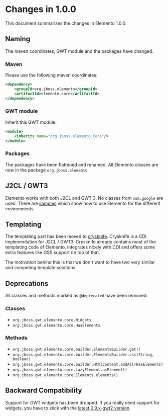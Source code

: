 # Changes in 1.0.0

This document summarizes the changes in Elemento 1.0.0.

## Naming

The maven coordinates, GWT module and the packages have changed.

### Maven

Please use the following maven coordinates:

```xml
<dependency>
    <groupId>org.jboss.elemento</groupId>
    <artifactId>elemento-core</artifactId>
</dependency>
```

### GWT module 

Inherit this GWT module:

```xml
<module>
    <inherits name="org.jboss.elemento.Core"/>
</module>
```

### Packages 

The packages have been flattened and renamed. All Elemento classes are now in the package `org.jboss.elemento`.

## J2CL / GWT3

Elemento works with both J2CL and GWT 3. No classes from `com.google` are used. There are [samples](samples) which show how to use Elemento for the different environments. 

## Templating

The templating part has been moved to [crysknife](https://github.com/treblereel/crysknife/). Crysknife is a CDI implementation for J2CL / GWT3. Crysknife already contains most of the templating code of Elemento, integrates nicely with CDI and offers some extra features like GSS support on top of that.

The motivation behind this is that we don't want to have two very similar and competing template solutions.

## Deprecations

All classes and methods marked as `@deprecated` have been removed:

### Classes

- `org.jboss.gwt.elemento.core.Widgets`
- `org.jboss.gwt.elemento.core.HasElements`

### Methods

- `org.jboss.gwt.elemento.core.builder.ElementsBuilder.get()`
- `org.jboss.gwt.elemento.core.builder.ElementsBuilder.css(String, boolean)`
- `org.jboss.gwt.elemento.core.builder.HtmlContent.addAll(HasElements)`
- `org.jboss.gwt.elemento.core.LazyElement.asElement()`
- `org.jboss.gwt.elemento.core.Elements.elements()`

## Backward Compatibility

Support for GWT widgets has been dropped. If you really need support for widgets, you have to stick with the [latest 0.9.x-gwt2 version](https://search.maven.org/artifact/org.jboss.gwt.elemento/elemento-core/0.9.6-gwt2/gwt-lib).